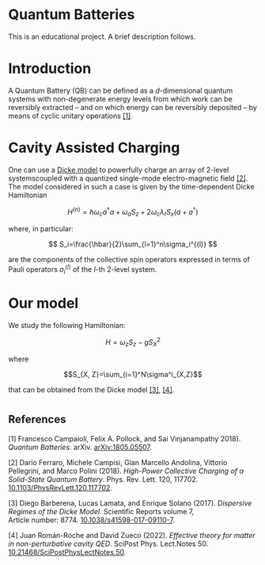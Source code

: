 # Quantum Batteries
This is an educational project. A brief description follows. 

# Introduction
A Quantum Battery (QB) can be defined as a $d$-dimensional quantum systems with non-degenerate energy levels from which work can be reversibly extracted – and on which energy can be reversibly deposited – by means of cyclic unitary operations [[1]](#QB).

# Cavity Assisted Charging
One can use a [Dicke model](https://en.wikipedia.org/wiki/Dicke_model) to powerfully charge an array of 2-level systemscoupled with a quantized single-mode electro-magnetic field [[2]](#CAC). The model considered in such a case is given by the time-dependent Dicke Hamiltonian

$$
H^{(n)}=\hbar\omega_c a^\dagger a +\omega_aS_z+2\omega_c\lambda_tS_x(a+a^\dagger)
$$

where, in particular:

$$
S_i=\frac{\hbar}{2}\sum_{l=1}^n\sigma_i^{(l)}
$$
 
are the components of the collective spin operators expressed in terms of Pauli operators $\sigma_i^{(l)}$ of the $l$-th 2-level system.

# Our model
We study the following Hamiltonian:

$$
H = \omega_z S_z - g S^2_X
$$

where 

$$S_{X, Z}=\sum_{i=1}^N\sigma^i_{X,Z}$$

that can be obtained from the Dicke model [[3]](#DH1), [[4]](#DH2).

#

## References
<a id="QB">[1]</a> 
Francesco Campaioli, Felix A. Pollock, and Sai Vinjanampathy 2018).
*Quantum Batteries*. arXiv.
[arXiv:1805.05507](https://doi.org/10.48550/arXiv.1805.05507).

<a id="CAC">[2]</a> 
Dario Ferraro, Michele Campisi, Gian Marcello Andolina, Vittorio Pellegrini, and Marco Polini (2018).
*High-Power Collective Charging of a Solid-State Quantum Battery*.
Phys. Rev. Lett. 120, 117702. 
[10.1103/PhysRevLett.120.117702](https://doi.org/10.1103/PhysRevLett.120.117702).


<a id="DH1">[3]</a> 
Diego Barberena, Lucas Lamata, and Enrique Solano (2017).
*Dispersive Regimes of the Dicke Model*.
Scientific Reports volume 7, Article number: 8774.
[10.1038/s41598-017-09110-7](https://doi.org/10.1038/s41598-017-09110-7).


<a id="DH2">[4]</a> 
Juan Román-Roche and David Zueco (2022).
*Effective theory for matter in non-perturbative cavity QED*.
SciPost Phys. Lect.Notes 50.
[10.21468/SciPostPhysLectNotes.50](https://scipost.org/10.21468/SciPostPhysLectNotes.50).


